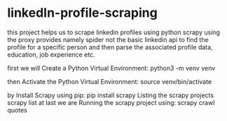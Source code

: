 # linkedIn-profile-scraping
this project helps us to scrape linkedin profiles using python scrapy using the proxy provides namely spider not the basic linkedin api to find the profile for a specific person and then parse the associated profile data, education, job experience etc. 

first we will Create a Python Virtual Environment: python3 -m venv venv

then Activate the Python Virtual Environment: source venv/bin/activate

by Install Scrapy using pip: pip install scrapy
Listing the scrapy projects scrapy list
at last we are Running the scrapy project using: scrapy crawl quotes
